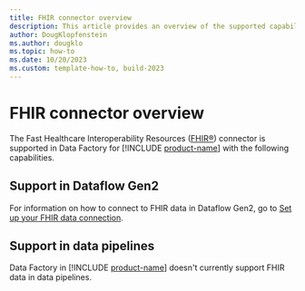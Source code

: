 ```yaml
---
title: FHIR connector overview
description: This article provides an overview of the supported capabilities of the FHIR connector.
author: DougKlopfenstein
ms.author: dougklo
ms.topic: how-to
ms.date: 10/20/2023
ms.custom: template-how-to, build-2023
---
```


# FHIR connector overview

The Fast Healthcare Interoperability Resources ([FHIR&reg;](https://hl7.org/fhir)) connector is supported in Data Factory for [!INCLUDE [product-name](../includes/product-name.md)] with the following capabilities.


## Support in Dataflow Gen2

For information on how to connect to FHIR data in Dataflow Gen2, go to [Set up your FHIR data connection](connector-fhir.md).

## Support in data pipelines

Data Factory in [!INCLUDE [product-name](../includes/product-name.md)] doesn't currently support FHIR data in data pipelines.
